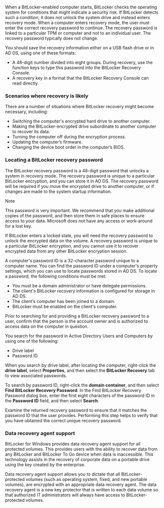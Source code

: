 When a BitLocker-enabled computer starts, BitLocker checks the operating system for conditions that might indicate a security risk. If BitLocker detects such a condition, it does not unlock the system drive and instead enters recovery mode. When a computer enters recovery mode, the user must enter the correct recovery password to continue. The recovery password is linked to a particular TPM or computer and not to an individual user. The recovery password typically does not change.

You should save the recovery information either on a USB flash drive or in AD DS, using one of these formats:

 -  A 48-digit number divided into eight groups. During recovery, use the function keys to type this password into the BitLocker Recovery Console.
 -  A recovery key in a format that the BitLocker Recovery Console can read directly.

### Scenarios where recovery is likely

There are a number of situations where BitLocker recovery might become necessary, including:

 -  Switching the computer's encrypted hard drive to another computer.
 -  Making the BitLocker-encrypted drive subordinate to another computer to recover its data.
 -  Turning the computer off during the encryption process.
 -  Updating the computer’s firmware.
 -  Changing the device boot order in the computer’s BIOS.

### Locating a BitLocker recovery password

The BitLocker recovery password is a 48-digit password that unlocks a system in recovery mode. The recovery password is unique to a particular BitLocker encryption, and you can store it in AD DS. The recovery password will be required if you move the encrypted drive to another computer, or if changes are made to the system startup information.

> [!NOTE]
> This password is very important. We recommend that you make additional copies of the password, and then store them in safe places to ensure access to your data. Microsoft does not have any access or work-around for a lost key.

If BitLocker enters a locked state, you will need the recovery password to unlock the encrypted data on the volume. A recovery password is unique to a particular BitLocker encryption, and you cannot use it to recover encrypted data from any other BitLocker encryption session.

A computer's password ID is a 32-character password unique to a computer name. You can find the password ID under a computer's property settings, which you can use to locate passwords stored in AD DS. To locate a password, the following conditions must be met:

 -  You must be a domain administrator or have delegate permissions.
 -  The client's BitLocker recovery information is configured for storage in AD DS.
 -  The client’s computer has been joined to a domain.
 -  BitLocker must be enabled on the client's computer.

Prior to searching for and providing a BitLocker recovery password to a user, confirm that the person is the account owner and is authorized to access data on the computer in question.

You search for the password in Active Directory Users and Computers by using one of the following:

 -  Drive label
 -  Password ID

When you search by drive label, after locating the computer, right-click the **drive label**, select **Properties**, and then select the **BitLocker Recovery** tab to view associated passwords.

To search by password ID, right-click the **domain container**, and then select **Find BitLocker Recovery Password**. In the Find BitLocker Recovery Password dialog box, enter the first eight characters of the password ID in the **Password ID** field, and then select **Search**.

Examine the returned recovery password to ensure that it matches the password ID that the user provides. Performing this step helps to verify that you have obtained the correct unique recovery password.

### Data recovery agent support

BitLocker for Windows provides data recovery agent support for all protected volumes. This provides users with the ability to recover data from any BitLocker and BitLocker To Go device when data is inaccessible. This technology assists in the recovery of corporate data on a portable drive using the key created by the enterprise.

Data recovery agent support allows you to dictate that all BitLocker-protected volumes (such as operating system, fixed, and new portable volumes), are encrypted with an appropriate data recovery agent. The data recovery agent is a new key protector that is written to each data volume so that authorized IT administrators will always have access to BitLocker-protected volumes.
